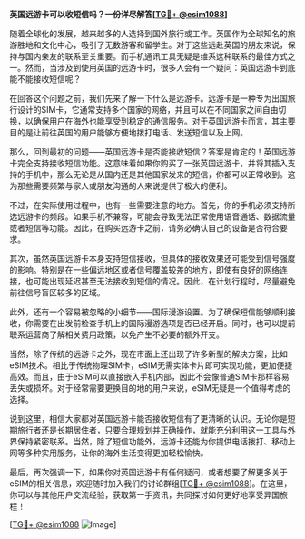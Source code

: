 **英国远游卡可以收短信吗？一份详尽解答[[TG💪+ @esim1088](https://t.me/s/esim1088)]**

随着全球化的发展，越来越多的人选择到国外旅行或工作。英国作为全球知名的旅游胜地和文化中心，吸引了无数游客和留学生。对于这些远赴英国的朋友来说，保持与国内亲友的联系至关重要。而手机通讯工具无疑是维系这种联系的最佳方式之一。然而，当涉及到使用英国的远游卡时，很多人会有一个疑问：英国远游卡到底能不能接收短信呢？

在回答这个问题之前，我们先来了解一下什么是远游卡。远游卡是一种专为出国旅行设计的SIM卡，它通常支持多个国家的网络，并且可以在不同国家之间自由切换，以确保用户在海外也能享受到稳定的通信服务。对于英国远游卡而言，其主要目的是让前往英国的用户能够方便地拨打电话、发送短信以及上网。

那么，回到最初的问题——英国远游卡是否能接收短信？答案是肯定的！英国远游卡完全支持接收短信功能。这意味着如果你购买了一张英国远游卡，并将其插入支持的手机中，那么无论是从国内还是其他国家发来的短信，你都可以正常收到。这为那些需要频繁与家人或朋友沟通的人来说提供了极大的便利。

不过，在实际使用过程中，也有一些需要注意的地方。首先，你的手机必须支持所选远游卡的频段。如果手机不兼容，可能会导致无法正常使用语音通话、数据流量或者短信等功能。因此，在购买远游卡之前，请务必确认自己的设备是否符合要求。

其次，虽然英国远游卡本身支持短信接收，但具体的接收效果还可能受到信号强度的影响。特别是在一些偏远地区或者信号覆盖较差的地方，即使有良好的网络连接，也可能出现延迟甚至无法接收到短信的情况。因此，在计划行程时，尽量避免前往信号盲区较多的区域。

此外，还有一个容易被忽略的小细节——国际漫游设置。为了确保短信能够顺利接收，你需要在出发前检查手机上的国际漫游选项是否已经开启。同时，也可以提前联系运营商了解相关费用政策，以免产生不必要的额外开支。

当然，除了传统的远游卡之外，现在市面上还出现了许多新型的解决方案，比如eSIM技术。相比于传统物理SIM卡，eSIM无需实体卡片即可实现功能，更加便捷高效。而且，由于eSIM可以直接嵌入手机内部，因此不会像普通SIM卡那样容易丢失或损坏。对于经常需要更换目的地的用户来说，eSIM无疑是一个值得考虑的选择。

说到这里，相信大家都对英国远游卡能否接收短信有了更清晰的认识。无论你是短期旅行者还是长期居住者，只要合理规划并正确操作，就能充分利用这一工具与外界保持紧密联系。当然，除了短信功能外，远游卡还能为你提供电话拨打、移动上网等多种实用服务，让你的海外生活变得更加轻松愉快。

最后，再次强调一下，如果你对英国远游卡有任何疑问，或者想要了解更多关于eSIM的相关信息，欢迎随时加入我们的讨论群组[[TG💪+ @esim1088](https://t.me/s/esim1088)]。在这里，你可以与其他用户交流经验，获取第一手资讯，共同探讨如何更好地享受异国旅程！

[[TG💪+ @esim1088](https://t.me/s/esim1088) ![Image](https://i.postimg.cc/4NQfJmqS/Snipaste-2025-05-13-00-14-12.png)]